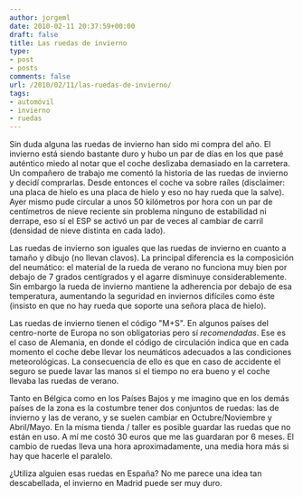```yaml
---
author: jorgeml
date: 2010-02-11 20:37:59+00:00
draft: false
title: Las ruedas de invierno
type: 
- post
- posts
comments: false
url: /2010/02/11/las-ruedas-de-invierno/
tags:
- automóvil
- invierno
- ruedas
---
```


Sin duda alguna las ruedas de invierno han sido mi compra del año. El invierno está siendo bastante duro y hubo un par de días en los que pasé auténtico miedo al notar que el coche deslizaba demasiado en la carretera. Un compañero de trabajo me comentó la historia de las ruedas de invierno y decidí comprarlas. Desde entonces el coche va sobre raíles (disclaimer: una placa de hielo es una placa de hielo y eso no hay rueda que la salve). Ayer mismo pude circular a unos 50 kilómetros por hora con un par de centímetros de nieve reciente sin problema ninguno de estabilidad ni derrape, eso sí el ESP se activó un par de veces al cambiar de carril (densidad de nieve distinta en cada lado).

Las ruedas de invierno son iguales que las ruedas de invierno en cuanto a tamaño y dibujo (no llevan clavos). La principal diferencia es la composición del neumático: el material de la rueda de verano no funciona muy bien por debajo de 7 grados centígrados y el agarre disminuye considerablemente. Sin embargo la rueda de invierno mantiene la adherencia por debajo de esa temperatura, aumentando la seguridad en inviernos difíciles como éste (insisto en que no hay rueda que soporte una señora placa de hielo).

Las ruedas de invierno tienen el código "M+S". En algunos países del centro-norte de Europa no son obligatorias pero sí _recomendadas_. Ese es el caso de Alemania, en donde el código de circulación indica que en cada momento el coche debe llevar los neumáticos adecuados a las condiciones meteorológicas. La consecuencia de ello es que en caso de accidente el seguro se puede lavar las manos si el tiempo no era bueno y el coche llevaba las ruedas de verano.

Tanto en Bélgica como en los Países Bajos y me imagino que en los demás países de la zona es la costumbre tener dos conjuntos de ruedas: las de invierno y las de verano, y se suelen cambiar en Octubre/Noviembre y Abril/Mayo. En la misma tienda / taller es posible guardar las ruedas que no están en uso. A mí me costó 30 euros que me las guardaran por 6 meses. El cambio de ruedas lleva una hora aproximadamente, una media hora más si hay que hacerle el paralelo.

¿Utiliza alguien esas ruedas en España? No me parece una idea tan descabellada, el invierno en Madrid puede ser muy duro.
